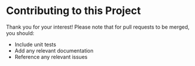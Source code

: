 # Contributing to this Project

Thank you for your interest! Please note that for pull requests to be merged, you should:

* Include unit tests
* Add any relevant documentation
* Reference any relevant issues
